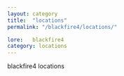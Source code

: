 ```yaml
---
layout: category
title:  "locations"
permalink: "/blackfire4/locations/"

lore:	blackfire4
category: locations
---
```

blackfire4 locations